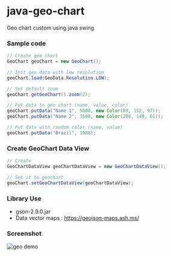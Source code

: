 # java-geo-chart

Geo chart custom using java swing

### Sample code
``` java
// Create geo chart
GeoChart geoChart = new GeoChart();

// Init geo data with low resolution
geoChart.load(GeoData.Resolution.LOW);

// Set default zoom
geoChart.getGeoChart().zoom(2);

// Put data to geo chart (name, value, color)
geoChart.putData("Name 1", 5000, new Color(89, 152, 97));
geoChart.putData("Name 2", 3500, new Color(200, 149, 61));

// Put data with random color (name, value)
geoChart.putData("Brazil", 1988);
```
### Create GeoChart Data View
``` java
// Create
GeoChartDataView geoChartDataView = new GeoChartDataView();

// Set it to geochart
geoChart.setGeoChartDataView(geoChartDataView);
```
### Library Use
- gson-2.9.0.jar
- Data vector maps : https://geojson-maps.ash.ms/
### Screenshot
![geo demo](https://user-images.githubusercontent.com/58245926/232056129-a6853668-8942-4d8f-95df-8a2f20e3d8c2.png)
